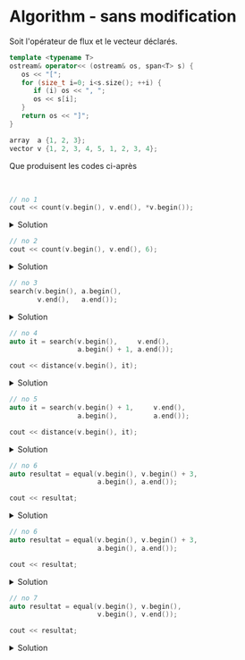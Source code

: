 # Algorithm - sans modification

Soit l'opérateur de flux et le vecteur déclarés.

~~~cpp
template <typename T>
ostream& operator<< (ostream& os, span<T> s) {
   os << "[";
   for (size_t i=0; i<s.size(); ++i) {
      if (i) os << ", ";
      os << s[i];
   }
   return os << "]";
}

array  a {1, 2, 3};
vector v {1, 2, 3, 4, 5, 1, 2, 3, 4};
~~~

Que produisent les codes ci-après

<br>


~~~cpp
// no 1
cout << count(v.begin(), v.end(), *v.begin());
~~~

<details>
<summary>Solution</summary>

~~~
2
~~~

------------------------------

</details>

~~~cpp
// no 2
cout << count(v.begin(), v.end(), 6);
~~~

<details>
<summary>Solution</summary>

⚠️ aucune valeur trouvée, retourne `v.end()`<br>
**résultat indéterminé**

------------------------------

</details>

~~~cpp
// no 3
search(v.begin(), a.begin(),
       v.end(),   a.end());
~~~

<details>
<summary>Solution</summary>

⚠️ l'ordre des paramètres est faut, les itérateurs ne sont donc pas compatibles.<br>
**ne compile pas**

------------------------------

</details>

~~~cpp
// no 4
auto it = search(v.begin(),     v.end(),
                 a.begin() + 1, a.end());

cout << distance(v.begin(), it);
~~~

<details>
<summary>Solution</summary>

Recherche de [2, 3] dans le vecteur v
~~~
1
~~~

------------------------------

</details>

~~~cpp
// no 5
auto it = search(v.begin() + 1,     v.end(),
                 a.begin(),         a.end());

cout << distance(v.begin(), it);
~~~

<details>
<summary>Solution</summary>

Recherche de [1, 2, 3] dans le vecteur v depuis la position 1

~~~
5
~~~

------------------------------

</details>

~~~cpp
// no 6
auto resultat = equal(v.begin(), v.begin() + 3,
                      a.begin(), a.end());

cout << resultat;
~~~

<details>
<summary>Solution</summary>

~~~
true
~~~

------------------------------

</details>

~~~cpp
// no 6
auto resultat = equal(v.begin(), v.begin() + 3,
                      a.begin(), a.end());

cout << resultat;
~~~

<details>
<summary>Solution</summary>

~~~
true
~~~

------------------------------

</details>

~~~cpp
// no 7
auto resultat = equal(v.begin(), v.begin(),
                      v.begin(), v.end());

cout << resultat;
~~~

<details>
<summary>Solution</summary>

~~~
true
~~~

🤣 mais alors `v == v` aurait très bien fait l'affaire

------------------------------

</details>
